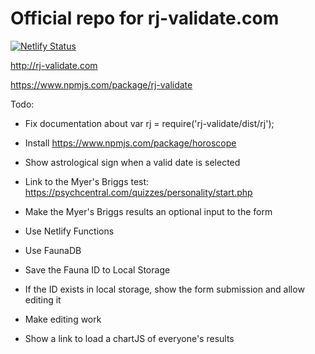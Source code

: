 # Official repo for rj-validate.com

[![Netlify Status](https://api.netlify.com/api/v1/badges/4b2523d2-9538-4cbc-96e4-c891ed964d78/deploy-status)](https://app.netlify.com/sites/rj-validate/deploys)

http://rj-validate.com

https://www.npmjs.com/package/rj-validate


Todo:

- Fix documentation about var rj = require('rj-validate/dist/rj');

- Install https://www.npmjs.com/package/horoscope

- Show astrological sign when a valid date is selected

- Link to the Myer's Briggs test: https://psychcentral.com/quizzes/personality/start.php

- Make the Myer's Briggs results an optional input to the form

- Use Netlify Functions

- Use FaunaDB

- Save the Fauna ID to Local Storage

- If the ID exists in local storage, show the form submission and allow editing it

- Make editing work

- Show a link to load a chartJS of everyone's results